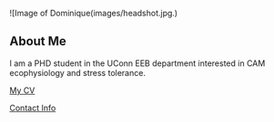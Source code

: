 ![Image of Dominique(images/headshot.jpg.)

## About Me
I am a PHD student in the UConn EEB department interested in CAM ecophysiology and stress tolerance.

[My CV](PDFs/cv.pdf)

[Contact Info](contact-info.html) 
